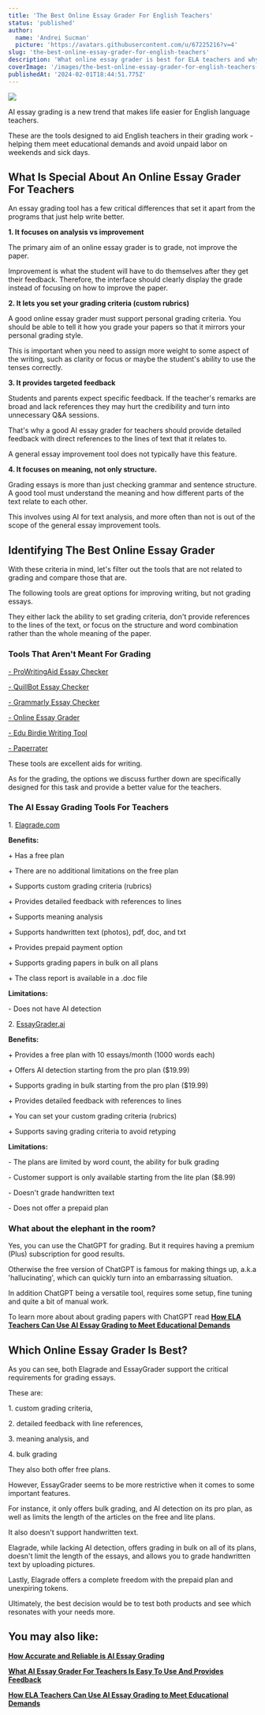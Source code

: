 ```yaml
---
title: 'The Best Online Essay Grader For English Teachers'
status: 'published'
author:
  name: 'Andrei Sucman'
  picture: 'https://avatars.githubusercontent.com/u/67225216?v=4'
slug: 'the-best-online-essay-grader-for-english-teachers'
description: 'What online essay grader is best for ELA teachers and why? In this article we compare the AI essay grading software and discuss their strengths and weaknesses.'
coverImage: '/images/the-best-online-essay-grader-for-english-teachers-izod-Q2NT.webp'
publishedAt: '2024-02-01T18:44:51.775Z'
---
```


![](/images/the-best-online-essay-grader-for-english-teachers-gxmd-kyNj.webp)

AI essay grading is a new trend that makes life easier for English language teachers.

These are the tools designed to aid English teachers in their grading work - helping them meet educational demands and avoid unpaid labor on weekends and sick days.

## What Is Special About An Online Essay Grader For Teachers

An essay grading tool has a few critical differences that set it apart from the programs that just help write better.

**1. It focuses on analysis vs improvement**

The primary aim of an online essay grader is to grade, not improve the paper.

Improvement is what the student will have to do themselves after they get their feedback. Therefore, the interface should clearly display the grade instead of focusing on how to improve the paper.

**2. It lets you set your grading criteria (custom rubrics)**

A good online essay grader must support personal grading criteria. You should be able to tell it how you grade your papers so that it mirrors your personal grading style.

This is important when you need to assign more weight to some aspect of the writing, such as clarity or focus or maybe the student's ability to use the tenses correctly.

**3. It provides targeted feedback**

Students and parents expect specific feedback. If the teacher's remarks are broad and lack references they may hurt the credibility and turn into unnecessary Q&A sessions.

That's why a good AI essay grader for teachers should provide detailed feedback with direct references to the lines of text that it relates to.

A general essay improvement tool does not typically have this feature.

**4. It focuses on meaning, not only structure.**

Grading essays is more than just checking grammar and sentence structure. A good tool must understand the meaning and how different parts of the text relate to each other.

This involves using AI for text analysis, and more often than not is out of the scope of the general essay improvement tools.

## Identifying The Best Online Essay Grader

With these criteria in mind, let's filter out the tools that are not related to grading and compare those that are.

The following tools are great options for improving writing, but not grading essays.

They either lack the ability to set grading criteria, don't provide references to the lines of the text, or focus on the structure and word combination rather than the whole meaning of the paper.

### Tools That Aren't Meant For Grading

[- ProWritingAid Essay Checker](https://prowritingaid.com/essay-checker)

[- QuillBot Essay Checker](https://quillbot.com/essay-checker)

[- Grammarly Essay Checker](https://www.grammarly.com/essay-checker)

[- Online Essay Grader](https://www.onlineessaygrader.com/)

[- Edu Birdie Writing Tool](https://edubirdie.com/birdiedon-writingtool)

[- Paperrater](https://www.paperrater.com/proofreader)

These tools are excellent aids for writing.

As for the grading, the options we discuss further down are specifically designed for this task and provide a better value for the teachers.

### The AI Essay Grading Tools For Teachers

1\. [Elagrade.com](Elagrade.com)

**Benefits:**

\+ Has a free plan

\+ There are no additional limitations on the free plan

\+ Supports custom grading criteria (rubrics)

\+ Provides detailed feedback with references to lines

\+ Supports meaning analysis

\+ Supports handwritten text (photos), pdf, doc, and txt

\+ Provides prepaid payment option

\+ Supports grading papers in bulk on all plans

\+ The class report is available in a .doc file

**Limitations:**

\- Does not have AI detection

2\. [EssayGrader.ai](EssayGrader.ai)

**Benefits:**

\+ Provides a free plan with 10 essays/month (1000 words each)

\+ Offers AI detection starting from the pro plan ($19.99)

\+ Supports grading in bulk starting from the pro plan ($19.99)

\+ Provides detailed feedback with references to lines

\+ You can set your custom grading criteria (rubrics)

\+ Supports saving grading criteria to avoid retyping

**Limitations:**

\- The plans are limited by word count, the ability for bulk grading

\- Customer support is only available starting from the lite plan ($8.99)

\- Doesn't grade handwritten text

\- Does not offer a prepaid plan

### What about the elephant in the room?

Yes, you can use the ChatGPT for grading. But it requires having a premium (Plus) subscription for good results.

Otherwise the free version of ChatGPT is famous for making things up, a.k.a 'hallucinating', which can quickly turn into an embarrassing situation.

In addition ChatGPT being a versatile tool, requires some setup, fine tuning and quite a bit of manual work.

To learn more about about grading papers with ChatGPT read [**How ELA Teachers Can Use AI Essay Grading to Meet Educational Demands**](https://elagrade.com/blog/how-ela-teachers-can-embrace-ai-essay-grading)

## Which Online Essay Grader Is Best?

As you can see, both Elagrade and EssayGrader support the critical requirements for grading essays.

These are:

1\. custom grading criteria,

2\. detailed feedback with line references,

3\. meaning analysis, and

4\. bulk grading

They also both offer free plans.

However, EssayGrader seems to be more restrictive when it comes to some important features.

For instance, it only offers bulk grading, and AI detection on its pro plan, as well as limits the length of the articles on the free and lite plans.

It also doesn't support handwritten text.

Elagrade, while lacking AI detection, offers grading in bulk on all of its plans, doesn't limit the length of the essays, and allows you to grade handwritten text by uploading pictures.

Lastly, Elagrade offers a complete freedom with the prepaid plan and unexpiring tokens.

Ultimately, the best decision would be to test both products and see which resonates with your needs more.

## You may also like:

[**How Accurate and Reliable is AI Essay Grading**](https://elagrade.com/blog/how-accurate-and-reliable-is-an-ai-paper-grader)

[**What AI Essay Grader For Teachers Is Easy To Use And Provides Feedback**](https://elagrade.com/blog/what-ai-essay-grader-for-teachers-is-easy-to-use-and-provides-feedback)

[**How ELA Teachers Can Use AI Essay Grading to Meet Educational Demands**](https://elagrade.com/blog/how-ela-teachers-can-embrace-ai-essay-grading)